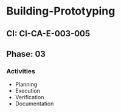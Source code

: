 # Building-Prototyping

## CI: CI-CA-E-003-005
## Phase: 03

### Activities
- Planning
- Execution
- Verification
- Documentation
